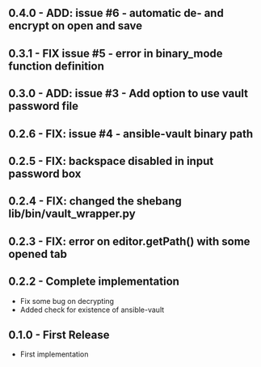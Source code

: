 ## 0.4.0 - ADD: issue #6 - automatic de- and encrypt on open and save

## 0.3.1 - FIX issue #5 - error in binary_mode function definition

## 0.3.0 - ADD: issue #3 - Add option to use vault password file

## 0.2.6 - FIX: issue #4 - ansible-vault binary path

## 0.2.5 - FIX: backspace disabled in input password box

## 0.2.4 - FIX: changed the shebang lib/bin/vault_wrapper.py

## 0.2.3 - FIX: error on editor.getPath() with some opened tab

## 0.2.2 - Complete implementation
* Fix some bug on decrypting
* Added check for existence of ansible-vault

## 0.1.0 - First Release
* First implementation

